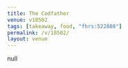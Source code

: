 ```yaml
---
title: The Codfather
venue: v18502
tags: [takeaway, food, "fhrs:522808"]
permalink: /v/18502/
layout: venue
---
```

null